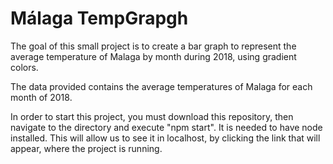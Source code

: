 # Málaga TempGrapgh


The goal of this small project is to create a bar graph to represent the average temperature of Malaga by month during 2018, using gradient colors.

The data provided contains the average temperatures of Malaga for each month of 2018.

In order to start this project, you must download this repository, then navigate to the directory and execute "npm start".
It is needed to have node installed. This will allow us to see it in localhost, by clicking the link that will appear, where the project is running.

